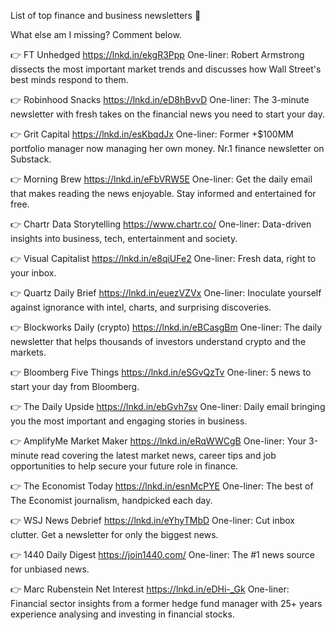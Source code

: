 List of top finance and business newsletters 📮
 
What else am I missing? Comment below.
 
👉 FT Unhedged https://lnkd.in/ekgR3Ppp
One-liner: Robert Armstrong dissects the most important market trends and discusses how Wall Street's best minds respond to them.
 
👉 Robinhood Snacks https://lnkd.in/eD8hBvvD
One-liner: The 3-minute newsletter with fresh takes on the financial news you need to start your day.
 
👉 Grit Capital https://lnkd.in/esKbqdJx
One-liner: Former +$100MM portfolio manager now managing her own money. Nr.1 finance newsletter on Substack.
 
👉 Morning Brew https://lnkd.in/eFbVRW5E
One-liner: Get the daily email that makes reading the news enjoyable. Stay informed and entertained for free.
 
👉 Chartr Data Storytelling https://www.chartr.co/
One-liner: Data-driven insights into business, tech, entertainment and society.
 
👉 Visual Capitalist https://lnkd.in/e8qiUFe2
One-liner: Fresh data, right to your inbox.
 
👉 Quartz Daily Brief https://lnkd.in/euezVZVx
One-liner: Inoculate yourself against ignorance with intel, charts, and surprising discoveries.
 
👉 Blockworks Daily (crypto) https://lnkd.in/eBCasgBm
One-liner: The daily newsletter that helps thousands of investors understand crypto and the markets.
 
👉 Bloomberg Five Things https://lnkd.in/eSGvQzTv
One-liner: 5 news to start your day from Bloomberg.
 
👉 The Daily Upside https://lnkd.in/ebGvh7sv
One-liner: Daily email bringing you the most important and engaging stories in business.
 
👉 AmplifyMe Market Maker https://lnkd.in/eRqWWCgB
One-liner: Your 3-minute read covering the latest market news, career tips and job opportunities to help secure your future role in finance.
 
👉 The Economist Today https://lnkd.in/esnMcPYE
One-liner: The best of The Economist journalism, handpicked each day.
 
👉 WSJ News Debrief https://lnkd.in/eYhyTMbD
One-liner: Cut inbox clutter. Get a newsletter for only the biggest news.
 
👉 1440 Daily Digest https://join1440.com/
One-liner: The #1 news source for unbiased news.
 
👉 Marc Rubenstein Net Interest https://lnkd.in/eDHi-_Gk
One-liner: Financial sector insights from a former hedge fund manager with 25+ years experience analysing and investing in financial stocks.
